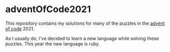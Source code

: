 # adventOfCode2021

This repository contains my solutions for many of the puzzles in the [advent of code](https://adventofcode.com) 2021.

As I usually do, I've decided to learn a new language while solving these puzzles. This year the new language is ruby.
